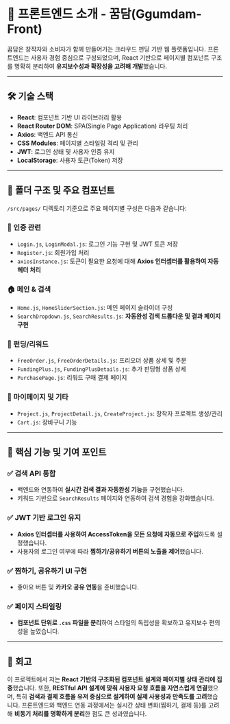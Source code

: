 
# 🎨 프론트엔드 소개 - 꿈담(Ggumdam-Front)

꿈담은 창작자와 소비자가 함께 만들어가는 크라우드 펀딩 기반 웹 플랫폼입니다. 프론트엔드는 사용자 경험 중심으로 구성되었으며, React 기반으로 페이지별 컴포넌트 구조를 명확히 분리하여 **유지보수성과 확장성을 고려해 개발**했습니다.

---

## 🛠️ 기술 스택

* **React**: 컴포넌트 기반 UI 라이브러리 활용
* **React Router DOM**: SPA(Single Page Application) 라우팅 처리
* **Axios**: 백엔드 API 통신
* **CSS Modules**: 페이지별 스타일링 격리 및 관리
* **JWT**: 로그인 상태 및 사용자 인증 유지
* **LocalStorage**: 사용자 토큰(Token) 저장

---

## 📁 폴더 구조 및 주요 컴포넌트

`/src/pages/` 디렉토리 기준으로 주요 페이지별 구성은 다음과 같습니다:

### 🔐 인증 관련

* `Login.js`, `LoginModal.js`: 로그인 기능 구현 및 JWT 토큰 저장
* `Register.js`: 회원가입 처리
* `axiosInstance.js`: 토큰이 필요한 요청에 대해 **Axios 인터셉터를 활용하여 자동 헤더 처리**

### 🏠 메인 & 검색

* `Home.js`, `HomeSliderSection.js`: 메인 페이지 슬라이더 구성
* `SearchDropdown.js`, `SearchResults.js`: **자동완성 검색 드롭다운 및 결과 페이지 구현**

### 🎁 펀딩/리워드

* `FreeOrder.js`, `FreeOrderDetails.js`: 프리오더 상품 상세 및 주문
* `FundingPlus.js`, `FundingPlusDetails.js`: 추가 펀딩형 상품 상세
* `PurchasePage.js`: 리워드 구매 결제 페이지

### 👤 마이페이지 및 기타

* `Project.js`, `ProjectDetail.js`, `CreateProject.js`: 창작자 프로젝트 생성/관리
* `Cart.js`: 장바구니 기능

---

## 🌟 핵심 기능 및 기여 포인트

### ✅ 검색 API 통합

* 백엔드와 연동하여 **실시간 검색 결과 자동완성 기능**을 구현했습니다.
* 키워드 기반으로 `SearchResults` 페이지와 연동하여 검색 경험을 강화했습니다.

### ✅ JWT 기반 로그인 유지

* **Axios 인터셉터를 사용하여 AccessToken을 모든 요청에 자동으로 주입**하도록 설정했습니다.
* 사용자의 로그인 여부에 따라 **찜하기/공유하기 버튼의 노출을 제어**했습니다.

### ✅ 찜하기, 공유하기 UI 구현

* 좋아요 버튼 및 **카카오 공유 연동**을 준비했습니다.

### ✅ 페이지 스타일링

* **컴포넌트 단위로 `.css` 파일을 분리**하여 스타일의 독립성을 확보하고 유지보수 편의성을 높였습니다.

---

## 🧠 회고

이 프로젝트에서 저는 **React 기반의 구조화된 컴포넌트 설계와 페이지별 상태 관리에 집중**했습니다. 또한, **RESTful API 설계에 맞춰 사용자 요청 흐름을 자연스럽게 연결**했으며, 특히 **검색과 결제 흐름을 유저 중심으로 설계하여 실제 사용성과 만족도를 고려**했습니다. 프론트엔드와 백엔드 연동 과정에서는 실시간 상태 변화(찜하기, 결제 등)를 고려해 **비동기 처리를 명확하게 분리**한 점도 큰 성과였습니다.

